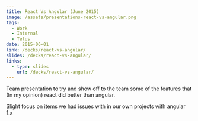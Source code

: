 ```yaml
---
title: React Vs Angular (June 2015)
image: /assets/presentations-react-vs-angular.png
tags:
  - Work
  - Internal
  - Telus
date: 2015-06-01
link: /decks/react-vs-angular/
slides: /decks/react-vs-angular/
links:
  - type: slides
    url: /decks/react-vs-angular/
---
```


Team presentation to try and show off to the team some of the features that (In my opinion) react did better than angular.

Slight focus on items we had issues with in our own projects with angular 1.x
